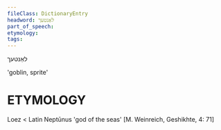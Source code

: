 ```yaml
---
fileClass: DictionaryEntry
headword: לאַנטעך
part_of_speech: 
etymology: 
tags: 
---
```

לאַנטעך

'goblin, sprite'

ETYMOLOGY
===========
Loez < Latin Neptūnus 'god of the seas'
[M. Weinreich, Geshikhte, 4: 71]